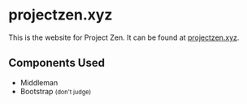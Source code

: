 projectzen.xyz
==============

This is the website for Project Zen. It can be found at
[projectzen.xyz](https://projectzen.xyz).

Components Used
---------------
* Middleman
* Bootstrap <small>(don't judge)</small>
